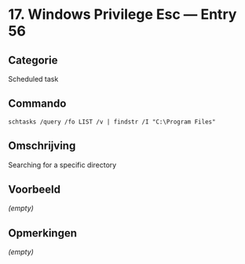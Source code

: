 # 17. Windows Privilege Esc — Entry 56

## Categorie

Scheduled task

## Commando

```
schtasks /query /fo LIST /v | findstr /I "C:\Program Files"
```

## Omschrijving

Searching for a specific directory

## Voorbeeld

_(empty)_

## Opmerkingen

_(empty)_

